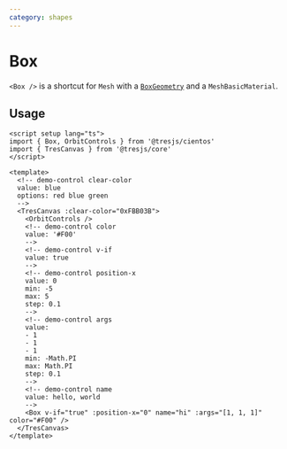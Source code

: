 ```yaml
---
category: shapes
---
```


# Box <Badge type="warning" text="^1.6.0" />

`<Box />` is a shortcut for `Mesh` with a [`BoxGeometry`](https://threejs.org/docs/?q=box#api/en/geometries/BoxGeometry) and a `MeshBasicMaterial`.

## Usage

```vue demo
<script setup lang="ts">
import { Box, OrbitControls } from '@tresjs/cientos'
import { TresCanvas } from '@tresjs/core'
</script>

<template>
  <!-- demo-control clear-color
  value: blue
  options: red blue green
  -->
  <TresCanvas :clear-color="0xFBB03B">
    <OrbitControls />
    <!-- demo-control color
    value: '#F00'
    -->
    <!-- demo-control v-if
    value: true
    -->
    <!-- demo-control position-x
    value: 0
    min: -5
    max: 5
    step: 0.1
    -->
    <!-- demo-control args
    value:
    - 1
    - 1
    - 1
    min: -Math.PI
    max: Math.PI
    step: 0.1
    -->
    <!-- demo-control name
    value: hello, world
    -->
    <Box v-if="true" :position-x="0" name="hi" :args="[1, 1, 1]" color="#F00" />
  </TresCanvas>
</template>
```
